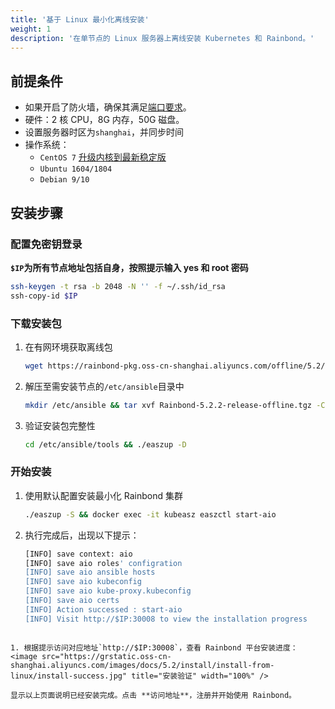 ```yaml
---
title: '基于 Linux 最小化离线安装'
weight: 1
description: '在单节点的 Linux 服务器上离线安装 Kubernetes 和 Rainbond。'
---
```


## 前提条件

- 如果开启了防火墙，确保其满足[端口要求](../install/requirements)。
- 硬件：2 核 CPU，8G 内存，50G 磁盘。
- 设置服务器时区为`shanghai`，并同步时间
- 操作系统：
  - `CentOS 7` [升级内核到最新稳定版](https://t.goodrain.com/t/topic/1305)
  - `Ubuntu 1604/1804`
  - `Debian 9/10`

## 安装步骤

### 配置免密钥登录
**`$IP`为所有节点地址包括自身，按照提示输入 yes 和 root 密码**

```bash
ssh-keygen -t rsa -b 2048 -N '' -f ~/.ssh/id_rsa
ssh-copy-id $IP
```

### 下载安装包
1. 在有网环境获取离线包
	
	```bash
	wget https://rainbond-pkg.oss-cn-shanghai.aliyuncs.com/offline/5.2/Rainbond-5.2.2-release-offline.tgz
	```
	
2. 解压至需安装节点的`/etc/ansible`目录中
	
	```bash
	mkdir /etc/ansible && tar xvf Rainbond-5.2.2-release-offline.tgz -C /etc/ansible
	```
	
3. 验证安装包完整性
	
	```bash
	cd /etc/ansible/tools && ./easzup -D
	```

### 开始安装

1. 使用默认配置安装最小化 Rainbond 集群
	
	```bash
	./easzup -S && docker exec -it kubeasz easzctl start-aio
	```
	
1. 执行完成后，出现以下提示：
	
	```bash
	[INFO] save context: aio
	[INFO] save aio roles' configration
	[INFO] save aio ansible hosts
	[INFO] save aio kubeconfig
	[INFO] save aio kube-proxy.kubeconfig
	[INFO] save aio certs
	[INFO] Action successed : start-aio
	[INFO] Visit http://$IP:30008 to view the installation progress
  ```
	
1. 根据提示访问对应地址`http://$IP:30008`，查看 Rainbond 平台安装进度：
<image src="https://grstatic.oss-cn-shanghai.aliyuncs.com/images/docs/5.2/install/install-from-linux/install-success.jpg" title="安装验证" width="100%" />

显示以上页面说明已经安装完成。点击 **访问地址**，注册并开始使用 Rainbond。
